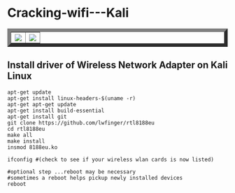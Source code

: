 Cracking-wifi---Kali
====================

<table border="8">
    <tr>
    <th><img src="https://camo.githubusercontent.com/ac704739b3fad2580b44deeda8388c69edb98153/687474703a2f2f6272696c6c69616e746c79656173792e636f6d2f77702d636f6e74656e742f75706c6f6164732f323031342f30332f6c696e75785f746c2d776e3732356e2d686f77746f2e6a7067"></th>
    <th><img src="https://camo.githubusercontent.com/e7538abb4ee9c25da546c76dca262b7729af6419/687474703a2f2f6170726f76706e2e636f6d2f696d672f73657475702f6b616c692e706e67"></th>
    </tr>
</table>

Install driver of Wireless Network Adapter on Kali Linux
---------------------
```
apt-get update
apt-get install linux-headers-$(uname -r)
apt-get apt-get update
apt-get install build-essential
apt-get install git
git clone https://github.com/lwfinger/rtl8188eu
cd rtl8188eu
make all
make install
insmod 8188eu.ko
 
ifconfig #(check to see if your wireless wlan cards is now listed)
 
#optional step ...reboot may be necessary
#sometimes a reboot helps pickup newly installed devices
reboot
```

